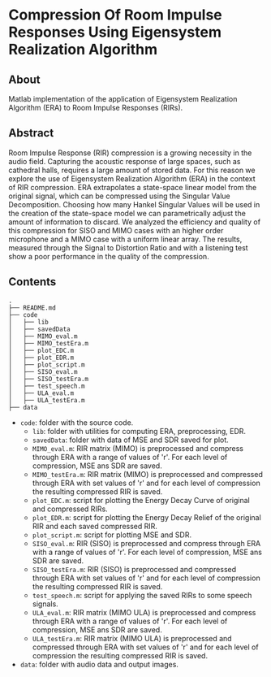 # Compression Of Room Impulse Responses Using Eigensystem Realization Algorithm

## About

Matlab implementation of the application of Eigensystem Realization Algorithm (ERA) to Room Impulse Responses (RIRs).

## Abstract
Room Impulse Response (RIR) compression is a growing necessity in the audio field. Capturing the acoustic response of large spaces, such as cathedral halls, requires a large amount of stored data. For this reason we explore the use of Eigensystem Realization Algorithm (ERA) in the context of RIR compression. ERA extrapolates a state-space linear model from the original signal, which can be compressed using the Singular Value Decomposition. Choosing how many Hankel Singular Values will be used in the creation of the state-space model we can parametrically adjust the amount of information to discard. We analyzed the efficiency and quality of this compression for SISO and MIMO cases with an higher order microphone and a MIMO case with a uniform linear array. The results, measured through the Signal to Distortion Ratio and with a listening test show a poor performance in the quality of the compression.


## Contents

```
.
├── README.md
├── code
│   ├── lib
│   ├── savedData
│   ├── MIMO_eval.m
│   ├── MIMO_testEra.m
│   ├── plot_EDC.m
│   ├── plot_EDR.m
│   ├── plot_script.m
│   ├── SISO_eval.m
│   ├── SISO_testEra.m
│   ├── test_speech.m
│   ├── ULA_eval.m
│   ├── ULA_testEra.m
├── data
```

- `code`: folder with the source code.
    - `lib`: folder with utilities for computing ERA, preprocessing, EDR.
    - `savedData`: folder with data of MSE and SDR saved for plot.
    - `MIMO_eval.m`: RIR matrix (MIMO) is preprocessed and compress through ERA with a range of values of 'r'. For each level of compression, MSE ans SDR are saved.
    - `MIMO_testEra.m`: RIR matrix (MIMO) is preprocessed and compressed through ERA with set values of 'r' and for each level of compression the resulting compressed RIR is saved. 
    - `plot_EDC.m`: script for plotting the Energy Decay Curve of original and compressed RIRs.
    - `plot_EDR.m`: script for plotting the Energy Decay Relief of the original RIR and each saved compressed RIR.
    - `plot_script.m`: script for plotting MSE and SDR.
    - `SISO_eval.m`: RIR (SISO) is preprocessed and compress through ERA with a range of values of 'r'. For each level of compression, MSE ans SDR are saved.
    - `SISO_testEra.m`: RIR (SISO) is preprocessed and compressed through ERA with set values of 'r' and for each level of compression the resulting compressed RIR is saved.
    - `test_speech.m`: script for applying the saved RIRs to some speech signals.
    - `ULA_eval.m`: RIR matrix (MIMO ULA) is preprocessed and compress through ERA with a range of values of 'r'. For each level of compression, MSE ans SDR are saved.
    - `ULA_testEra.m`: RIR matrix (MIMO ULA) is preprocessed and compressed through ERA with set values of 'r' and for each level of compression the resulting compressed RIR is saved. 
- `data`: folder with audio data and output images.
